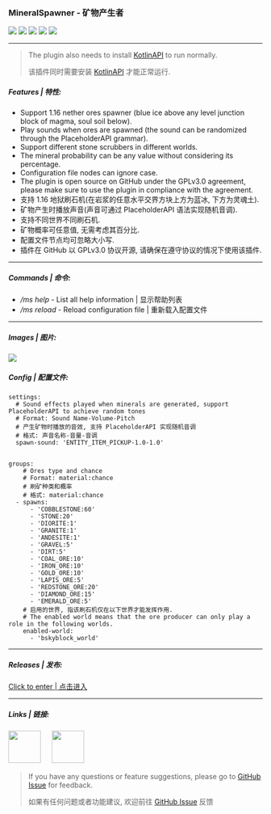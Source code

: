 ### MineralSpawner *-* 矿物产生者
![](https://img.shields.io/github/license/Score2/MineralSpawner?color=blue&style=for-the-badge)
![](https://img.shields.io/github/downloads/Score2/MineralSpawner/total?color=green&style=for-the-badge)
![](https://img.shields.io/github/v/release/Score2/MineralSpawner?color=purple&style=for-the-badge)
![](https://img.shields.io/github/issues/Score2/MineralSpawner?style=for-the-badge)
![](https://img.shields.io/github/issues-pr/Score2/MineralSpawner?style=for-the-badge)

***
> The plugin also needs to install [KotlinAPI](https://www.mcbbs.net/thread-1080136-1-1.html) to run normally.
>
> 该插件同时需要安装 [KotlinAPI](https://www.mcbbs.net/thread-1080136-1-1.html) 才能正常运行.
##### Features | 特性:
* Support 1.16 nether ores spawner (blue ice above any level junction block of magma, soul soil below).
* Play sounds when ores are spawned (the sound can be randomized through the PlaceholderAPI grammar).
* Support different stone scrubbers in different worlds.
* The mineral probability can be any value without considering its percentage.
* Configuration file nodes can ignore case.
* The plugin is open source on GitHub under the GPLv3.0 agreement, please make sure to use the plugin in compliance with the agreement.
* 支持 1.16 地狱刷石机(在岩浆的任意水平交界方块上方为蓝冰, 下方为灵魂土).
* 矿物产生时播放声音(声音可通过 PlaceholderAPI 语法实现随机音调).
* 支持不同世界不同刷石机.
* 矿物概率可任意值, 无需考虑其百分比.
* 配置文件节点均可忽略大小写.
* 插件在 GitHub 以 GPLv3.0 协议开源, 请确保在遵守协议的情况下使用该插件.

***

##### Commands | 命令:
* */ms help* - List all help information | 显示帮助列表
* */ms reload* - Reload configuration file | 重新载入配置文件

***

##### Images | 图片:
<img src="http://mc3.roselle.vip:602/plugins/mineralspawner/images/1.jpg"/>


##### Config | 配置文件:
```
settings:
  # Sound effects played when minerals are generated, support PlaceholderAPI to achieve random tones
  # Format: Sound Name-Volume-Pitch
  # 产生矿物时播放的音效, 支持 PlaceholderAPI 实现随机音调
  # 格式: 声音名称-音量-音调
  spawn-sound: 'ENTITY_ITEM_PICKUP-1.0-1.0'


groups:
    # Ores type and chance
    # Format: material:chance
    # 刷矿种类和概率
    # 格式: material:chance
  - spawns:
      - 'COBBLESTONE:60'
      - 'STONE:20'
      - 'DIORITE:1'
      - 'GRANITE:1'
      - 'ANDESITE:1'
      - 'GRAVEL:5'
      - 'DIRT:5'
      - 'COAL_ORE:10'
      - 'IRON_ORE:10'
      - 'GOLD_ORE:10'
      - 'LAPIS_ORE:5'
      - 'REDSTONE_ORE:20'
      - 'DIAMOND_ORE:15'
      - 'EMERALD_ORE:5'
    # 启用的世界, 指该刷石机仅在以下世界才能发挥作用.
    # The enabled world means that the ore producer can only play a role in the following worlds.
    enabled-world:
      - 'bskyblock_world'
```

***
##### Releases | 发布:
[Click to enter | 点击进入](https://github.com/Score2/MineralSpawner/releases)

***
##### Links | 链接:
[<img src="http://mc3.roselle.vip:602/icons/github.svg" width="64" height="64"/>](https://github.com/Score2/MineralSpawner) 　
[<img src="http://mc3.roselle.vip:602/icons/wiki.svg" width="64" height="64"/>](https://github.com/Score2/MineralSpawner/wiki) 　

> If you have any questions or feature suggestions, please go to [GitHub Issue](https://github.com/Score2/MineralSpawner/issues) for feedback.
>
> 如果有任何问题或者功能建议, 欢迎前往 [GitHub Issue](https://github.com/Score2/MineralSpawner/issues) 反馈